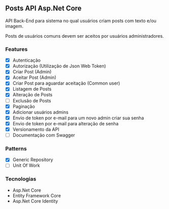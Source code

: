 ## Posts API Asp.Net Core

API Back-End para sistema no qual usuários criam posts com texto e/ou imagem.

Posts de usuários comuns devem ser aceitos por usuários administradores.

### Features

- [x] Autenticação
- [x] Autorização (Utilização de Json Web Token)
- [x] Criar Post (Admin)
- [x] Aceitar Post (Admin)
- [x] Criar Post para aguardar aceitação (Common user)
- [x] Listagem de Posts
- [x] Alteração de Posts
- [ ] Exclusão de Posts
- [x] Paginação
- [x] Adicionar usuários admins
- [x] Envio de token por e-mail para um novo admin criar sua senha
- [x] Envio de token por e-mail para alteração de senha
- [x] Versionamento da API
- [ ] Documentação com Swagger

### Patterns

- [x] Generic Repository
- [ ] Unit Of Work

### Tecnologias

- Asp.Net Core
- Entity Framework Core
- Asp.Net Core Identity
